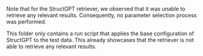 Note that for the StructGPT retriever, we observed that it was unable to retrieve any relevant results. Consequently, no parameter selection process was performed. 

This folder only contains a run script that applies the base configuration of StructGPT to the test data. This already showcases that the retriever is not able to retrieve any relevant results.